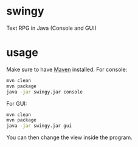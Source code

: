 # swingy
Text RPG in Java (Console and GUI)

# usage
Make sure to have [Maven](https://maven.apache.org/) installed.
For console:
```bash
mvn clean
mvn package
java -jar swingy.jar console
```
For GUI:
```bash
mvn clean
mvn package
java -jar swingy.jar gui
```

You can then change the view inside the program.




